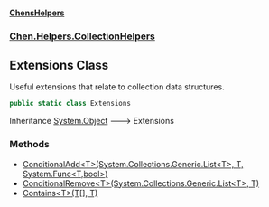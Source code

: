 
#### [ChensHelpers](./index 'index')

### [Chen.Helpers.CollectionHelpers](./Chen-Helpers-CollectionHelpers 'Chen.Helpers.CollectionHelpers')

## Extensions Class
Useful extensions that relate to collection data structures.  
```csharp
public static class Extensions
```
Inheritance [System.Object](https://docs.microsoft.com/en-us/dotnet/api/System.Object 'System.Object') &#129106; Extensions  

### Methods
- [ConditionalAdd&lt;T&gt;(System.Collections.Generic.List&lt;T&gt;, T, System.Func&lt;T,bool&gt;)](./Chen-Helpers-CollectionHelpers-Extensions-ConditionalAdd-T-(System-Collections-Generic-List-T-_T_System-Func-T_bool-) 'Chen.Helpers.CollectionHelpers.Extensions.ConditionalAdd&lt;T&gt;(System.Collections.Generic.List&lt;T&gt;, T, System.Func&lt;T,bool&gt;)')
- [ConditionalRemove&lt;T&gt;(System.Collections.Generic.List&lt;T&gt;, T)](./Chen-Helpers-CollectionHelpers-Extensions-ConditionalRemove-T-(System-Collections-Generic-List-T-_T) 'Chen.Helpers.CollectionHelpers.Extensions.ConditionalRemove&lt;T&gt;(System.Collections.Generic.List&lt;T&gt;, T)')
- [Contains&lt;T&gt;(T[], T)](./Chen-Helpers-CollectionHelpers-Extensions-Contains-T-(T--_T) 'Chen.Helpers.CollectionHelpers.Extensions.Contains&lt;T&gt;(T[], T)')
